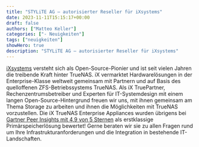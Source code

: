 ```yaml
---
title: "STYLiTE AG – autorisierter Reseller für iXsystems"
date: 2023-11-11T15:15:17+00:00
draft: false
authors: ["Matteo Keller"]
categories: ["- Neuigkeiten"]
tags: ["neuigkeiten"]
showHero: true
description: "STYLiTE AG – autorisierter Reseller für iXsystems"
---
```

[iXsystems]() versteht sich als Open-Source-Pionier und ist seit vielen Jahren die treibende Kraft hinter TrueNAS. iX vermarktet Hardwarelösungen in der Enterprise-Klasse weltweit gemeinsam mit Partnern und auf Basis des quelloffenen ZFS-Betriebssystems TrueNAS.
 Als iX TruePartner, Rechenzentrumsbetreiber und Experten für IT-Systemdesign mit einem langen Open-Source-Hintergrund freuen wir uns, mit ihnen gemeinsam am Thema Storage zu arbeiten und ihnen die Möglichkeiten mit TrueNAS vorzustellen.
 Die iX TrueNAS Enterprise Appliances wurden übrigens bei [Gartner Peer Insights mit 4,9 von 5 Sternen]() als erstklassige Primärspeicherlösung bewertet!
 Gerne beraten wir sie zu allen Fragen rund um Ihre Infrastrukturanforderungen und die Integration in bestehende IT-Landschaften.